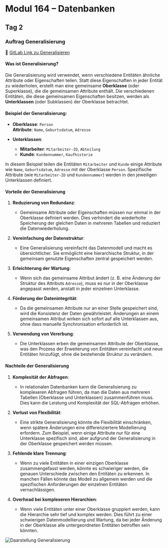 # Modul 164 – Datenbanken

## Tag 2

### Auftrag Generalisierung  
🔗 [GitLab Link zu Generalisieren](https://gitlab.com/ch-tbz-it/Stud/m164/-/tree/main/2.Tag)

#### Was ist Generalisierung?

Die Generalisierung wird verwendet, wenn verschiedene Entitäten ähnliche Attribute oder Eigenschaften teilen. Statt diese Eigenschaften in jeder Entität zu wiederholen, erstellt man eine gemeinsame **Oberklasse** (oder Superklasse), die die gemeinsamen Attribute enthält. Die verschiedenen Entitäten, die diese gemeinsamen Eigenschaften besitzen, werden als **Unterklassen** (oder Subklassen) der Oberklasse betrachtet.

#### Beispiel der Generalisierung:

- **Oberklasse**: `Person`  
  **Attribute**: `Name`, `Geburtsdatum`, `Adresse`
  
- **Unterklassen**:
  - **Mitarbeiter**: `Mitarbeiter-ID`, `Abteilung`
  - **Kunde**: `Kundennummer`, `Kaufhistorie`

In diesem Beispiel teilen die Entitäten `Mitarbeiter` und `Kunde` einige Attribute wie `Name`, `Geburtsdatum`, `Adresse` mit der Oberklasse `Person`. Spezifische Attribute (wie `Mitarbeiter-ID` und `Kundennummer`) werden in den jeweiligen Unterklassen definiert.

#### Vorteile der Generalisierung

1. **Reduzierung von Redundanz**:
   - Gemeinsame Attribute oder Eigenschaften müssen nur einmal in der Oberklasse definiert werden. Dies verhindert die wiederholte Speicherung der gleichen Daten in mehreren Tabellen und reduziert die Datenwiederholung.
   
2. **Vereinfachung der Datenstruktur**:
   - Eine Generalisierung vereinfacht das Datenmodell und macht es übersichtlicher. Sie ermöglicht eine hierarchische Struktur, in der gemeinsam genutzte Eigenschaften zentral gespeichert werden.

3. **Erleichterung der Wartung**:
   - Wenn sich das gemeinsame Attribut ändert (z. B. eine Änderung der Struktur des Attributs `Adresse`), muss es nur in der Oberklasse angepasst werden, anstatt in jeder einzelnen Unterklasse.

4. **Förderung der Datenintegrität**:
   - Da die gemeinsamen Attribute nur an einer Stelle gespeichert sind, wird die Konsistenz der Daten gewährleistet. Änderungen an einem gemeinsamen Attribut wirken sich sofort auf alle Unterklassen aus, ohne dass manuelle Synchronisation erforderlich ist.

5. **Verwendung von Vererbung**:
   - Die Unterklassen erben die gemeinsamen Attribute der Oberklasse, was den Prozess der Erweiterung von Entitäten vereinfacht und neue Entitäten hinzufügt, ohne die bestehende Struktur zu verändern.

#### Nachteile der Generalisierung

1. **Komplexität der Abfragen**:
   - In relationalen Datenbanken kann die Generalisierung zu komplexeren Abfragen führen, da man die Daten aus mehreren Tabellen (Oberklasse und Unterklassen) zusammenführen muss. Dies kann die Leistung und Komplexität der SQL-Abfragen erhöhen.

2. **Verlust von Flexibilität**:
   - Eine strikte Generalisierung könnte die Flexibilität einschränken, wenn spätere Änderungen eine differenziertere Modellierung erfordern. Zum Beispiel, wenn einige Attribute nur für eine Unterklasse spezifisch sind, aber aufgrund der Generalisierung in der Oberklasse gespeichert werden müssen.

3. **Fehlende klare Trennung**:
   - Wenn zu viele Entitäten in einer einzigen Oberklasse zusammengefasst werden, könnte es schwieriger werden, die genauen Unterschiede zwischen den Entitäten zu erkennen. In manchen Fällen könnte das Modell zu allgemein werden und die spezifischen Anforderungen der einzelnen Entitäten vernachlässigen.

4. **Overhead bei komplexeren Hierarchien**:
   - Wenn viele Entitäten unter einer Oberklasse gruppiert werden, kann die Hierarchie sehr tief und komplex werden. Dies führt zu einer schwierigen Datenmodellierung und Wartung, da bei jeder Änderung in der Oberklasse alle untergeordneten Entitäten betroffen sein könnten.

![Daarstellung Generalisierung](https://github.com/user-attachments/assets/22ba0dad-cfce-4710-af60-caca1b437d27)